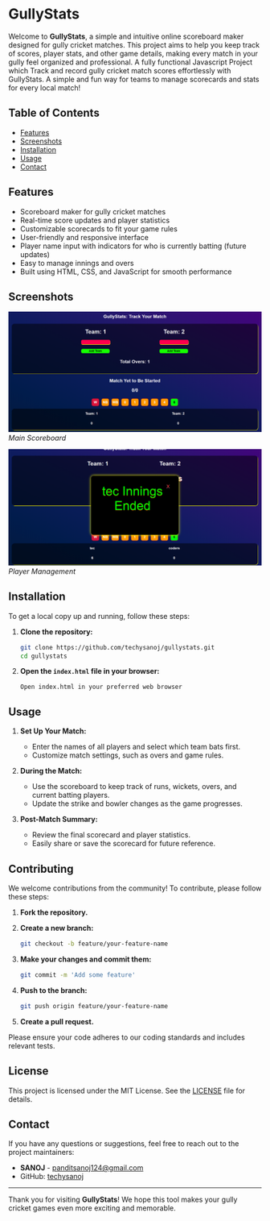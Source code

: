 # GullyStats
Welcome to **GullyStats**, a simple and intuitive online scoreboard maker designed for gully cricket matches. This project aims to help you keep track of scores, player stats, and other game details, making every match in your gully feel organized and professional.
A fully functional Javascript Project which Track and record gully cricket match scores effortlessly with GullyStats. A simple and fun way for teams to manage scorecards and stats for every local match!

## Table of Contents

- [Features](#features)
- [Screenshots](#screenshots)
- [Installation](#installation)
- [Usage](#usage)
- [Contact](#contact)

## Features

- Scoreboard maker for gully cricket matches
- Real-time score updates and player statistics
- Customizable scorecards to fit your game rules
- User-friendly and responsive interface
- Player name input with indicators for who is currently batting (future updates)
- Easy to manage innings and overs
- Built using HTML, CSS, and JavaScript for smooth performance

## Screenshots

![Main Scoreboard](/homescreen.png)  
*Main Scoreboard*

![Team Innings Ended](/innings-ended.png)  
*Player Management*


## Installation

To get a local copy up and running, follow these steps:

1. **Clone the repository:**

    ```sh
    git clone https://github.com/techysanoj/gullystats.git
    cd gullystats
    ```

2. **Open the `index.html` file in your browser:**

    ```
    Open index.html in your preferred web browser
    ```

## Usage

1. **Set Up Your Match:**
    - Enter the names of all players and select which team bats first.
    - Customize match settings, such as overs and game rules.

2. **During the Match:**
    - Use the scoreboard to keep track of runs, wickets, overs, and current batting players.
    - Update the strike and bowler changes as the game progresses.
  
3. **Post-Match Summary:**
    - Review the final scorecard and player statistics.
    - Easily share or save the scorecard for future reference.

## Contributing

We welcome contributions from the community! To contribute, please follow these steps:

1. **Fork the repository.**

2. **Create a new branch:**

    ```sh
    git checkout -b feature/your-feature-name
    ```

3. **Make your changes and commit them:**

    ```sh
    git commit -m 'Add some feature'
    ```

4. **Push to the branch:**

    ```sh
    git push origin feature/your-feature-name
    ```

5. **Create a pull request.**

Please ensure your code adheres to our coding standards and includes relevant tests.

## License

This project is licensed under the MIT License. See the [LICENSE](LICENSE) file for details.

## Contact

If you have any questions or suggestions, feel free to reach out to the project maintainers:

- **SANOJ** - [panditsanoj124@gmail.com](mailto:panditsanoj124@gmail.com)
- GitHub: [techysanoj](https://github.com/techysanoj)

---

Thank you for visiting **GullyStats**! We hope this tool makes your gully cricket games even more exciting and memorable.
